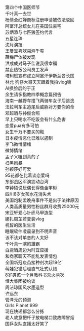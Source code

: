 第四个中国医师节  
千叶真一去世  
杨倩全红婵商标注册申请被依法驳回  
阿富汗总统女儿在美国住豪宅  
苏炳添与七匹狼签约代言  
五星连珠  
沈月演技  
王曼昱喜欢易烊千玺  
薛梅尸体被发现  
洪成成对马子佳说我很幸福  
禁止热饭公司员工发声  
塔利班宣布成立阿富汗伊斯兰酋长国  
林允 狗仔大哥天天跟着我拍vlog嘛  
AI换脸后的于正  
余生请多指教四季概念篇预告  
海南一越野车撞飞两骑车女子后逃逸  
法拉利车主追尾后威胁对方要你的命  
邓超晒与孙俪合照  
早上只喝水不吃饭会有什么危害  
恋爱pua有多可怕  
女生千万不要买的鞋  
日本疫情恶化已难以遏制  
李飞微博情绪  
微博情绪  
孟子义嗑到真的了  
扫黑风暴  
孙颖莎好可爱  
95花都在比着谈恋爱吗  
东部战区军演震动台湾  
李钟硕说玩偶长得像金宇彬  
四川8岁女孩水花消失术  
美国炮制孟晚舟事件不是出于法律原因  
人类高质量男性粉丝群月收费25000元  
宋亚轩爱心针织马甲造型  
娜扎周芷若变装vlog  
机智的医生生活  
睡眠软件凌晨录到不明声音  
该不该对单恋的人太好  
千叶真一演的雄霸  
白鹿晒周边为时宜应援  
和商家聊天不能乱发表情包  
全国新冠疫苗接种剂次超19亿  
萌娃犯错后理直气壮式认错  
8岁男孩一个月教科书灭火两次  
恒大集团被约谈  
周洁琼国风水墨造型  
许远东  
管泽元的预测  
Girls Planet 999  
现在快递都怎么分拣  
老人故意把杯子放电梯口致故障冒烟  
国乒女队直播太好笑了  
